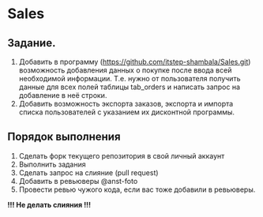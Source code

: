 # Sales

## Задание.

1. Добавить в программу (https://github.com/itstep-shambala/Sales.git) возможность добавления данных о покупке после ввода всей необходимой информации. Т.е. нужно от пользователя получить данные для всех полей таблицы tab_orders и написать запрос на добавление в неё строки.
2. Добавить возможность экспорта заказов, экспорта и импорта списка пользователей с указанием их дисконтной программы.

## Порядок выполнения
1. Сделать форк текущего репозитория в свой личный аккаунт
2. Выполнить задания
3. Сделать запрос на слияние (pull request)
4. Добавить в ревьюверы @anst-foto
5. Провести ревью чужого кода, если вас тоже добавили в ревьюверы.

**!!! Не делать слияния !!!**
